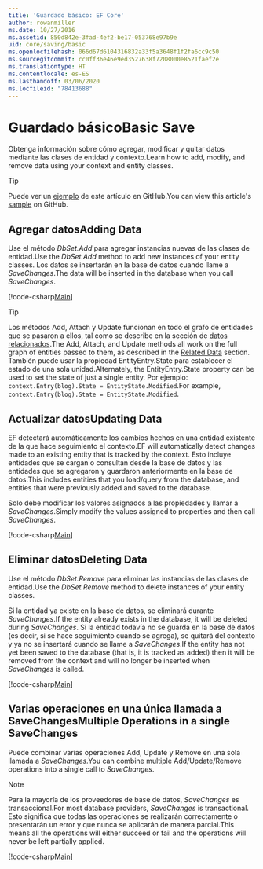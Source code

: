 ```yaml
---
title: 'Guardado básico: EF Core'
author: rowanmiller
ms.date: 10/27/2016
ms.assetid: 850d842e-3fad-4ef2-be17-053768e97b9e
uid: core/saving/basic
ms.openlocfilehash: 066d67d6104316832a33f5a3648f1f2fa6cc9c50
ms.sourcegitcommit: cc0ff36e46e9ed3527638f7208000e8521faef2e
ms.translationtype: HT
ms.contentlocale: es-ES
ms.lasthandoff: 03/06/2020
ms.locfileid: "78413688"
---
```

# <a name="basic-save"></a><span data-ttu-id="62cdb-102">Guardado básico</span><span class="sxs-lookup"><span data-stu-id="62cdb-102">Basic Save</span></span>

<span data-ttu-id="62cdb-103">Obtenga información sobre cómo agregar, modificar y quitar datos mediante las clases de entidad y contexto.</span><span class="sxs-lookup"><span data-stu-id="62cdb-103">Learn how to add, modify, and remove data using your context and entity classes.</span></span>

> [!TIP]  
> <span data-ttu-id="62cdb-104">Puede ver un [ejemplo](https://github.com/dotnet/EntityFramework.Docs/tree/master/samples/core/Saving/Basics/) de este artículo en GitHub.</span><span class="sxs-lookup"><span data-stu-id="62cdb-104">You can view this article's [sample](https://github.com/dotnet/EntityFramework.Docs/tree/master/samples/core/Saving/Basics/) on GitHub.</span></span>

## <a name="adding-data"></a><span data-ttu-id="62cdb-105">Agregar datos</span><span class="sxs-lookup"><span data-stu-id="62cdb-105">Adding Data</span></span>

<span data-ttu-id="62cdb-106">Use el método *DbSet.Add* para agregar instancias nuevas de las clases de entidad.</span><span class="sxs-lookup"><span data-stu-id="62cdb-106">Use the *DbSet.Add* method to add new instances of your entity classes.</span></span> <span data-ttu-id="62cdb-107">Los datos se insertarán en la base de datos cuando llame a *SaveChanges*.</span><span class="sxs-lookup"><span data-stu-id="62cdb-107">The data will be inserted in the database when you call *SaveChanges*.</span></span>

[!code-csharp[Main](../../../samples/core/Saving/Basics/Sample.cs#Add)]

> [!TIP]  
> <span data-ttu-id="62cdb-108">Los métodos Add, Attach y Update funcionan en todo el grafo de entidades que se pasaron a ellos, tal como se describe en la sección de [datos relacionados](related-data.md).</span><span class="sxs-lookup"><span data-stu-id="62cdb-108">The Add, Attach, and Update methods all work on the full graph of entities passed to them, as described in the [Related Data](related-data.md) section.</span></span> <span data-ttu-id="62cdb-109">También puede usar la propiedad EntityEntry.State para establecer el estado de una sola unidad.</span><span class="sxs-lookup"><span data-stu-id="62cdb-109">Alternately, the EntityEntry.State property can be used to set the state of just a single entity.</span></span> <span data-ttu-id="62cdb-110">Por ejemplo: `context.Entry(blog).State = EntityState.Modified`.</span><span class="sxs-lookup"><span data-stu-id="62cdb-110">For example, `context.Entry(blog).State = EntityState.Modified`.</span></span>

## <a name="updating-data"></a><span data-ttu-id="62cdb-111">Actualizar datos</span><span class="sxs-lookup"><span data-stu-id="62cdb-111">Updating Data</span></span>

<span data-ttu-id="62cdb-112">EF detectará automáticamente los cambios hechos en una entidad existente de la que hace seguimiento el contexto.</span><span class="sxs-lookup"><span data-stu-id="62cdb-112">EF will automatically detect changes made to an existing entity that is tracked by the context.</span></span> <span data-ttu-id="62cdb-113">Esto incluye entidades que se cargan o consultan desde la base de datos y las entidades que se agregaron y guardaron anteriormente en la base de datos.</span><span class="sxs-lookup"><span data-stu-id="62cdb-113">This includes entities that you load/query from the database, and entities that were previously added and saved to the database.</span></span>

<span data-ttu-id="62cdb-114">Solo debe modificar los valores asignados a las propiedades y llamar a *SaveChanges*.</span><span class="sxs-lookup"><span data-stu-id="62cdb-114">Simply modify the values assigned to properties and then call *SaveChanges*.</span></span>

[!code-csharp[Main](../../../samples/core/Saving/Basics/Sample.cs#Update)]

## <a name="deleting-data"></a><span data-ttu-id="62cdb-115">Eliminar datos</span><span class="sxs-lookup"><span data-stu-id="62cdb-115">Deleting Data</span></span>

<span data-ttu-id="62cdb-116">Use el método *DbSet.Remove* para eliminar las instancias de las clases de entidad.</span><span class="sxs-lookup"><span data-stu-id="62cdb-116">Use the *DbSet.Remove* method to delete instances of your entity classes.</span></span>

<span data-ttu-id="62cdb-117">Si la entidad ya existe en la base de datos, se eliminará durante *SaveChanges*.</span><span class="sxs-lookup"><span data-stu-id="62cdb-117">If the entity already exists in the database, it will be deleted during *SaveChanges*.</span></span> <span data-ttu-id="62cdb-118">Si la entidad todavía no se guarda en la base de datos (es decir, si se hace seguimiento cuando se agrega), se quitará del contexto y ya no se insertará cuando se llame a *SaveChanges*.</span><span class="sxs-lookup"><span data-stu-id="62cdb-118">If the entity has not yet been saved to the database (that is, it is tracked as added) then it will be removed from the context and will no longer be inserted when *SaveChanges* is called.</span></span>

[!code-csharp[Main](../../../samples/core/Saving/Basics/Sample.cs#Remove)]

## <a name="multiple-operations-in-a-single-savechanges"></a><span data-ttu-id="62cdb-119">Varias operaciones en una única llamada a SaveChanges</span><span class="sxs-lookup"><span data-stu-id="62cdb-119">Multiple Operations in a single SaveChanges</span></span>

<span data-ttu-id="62cdb-120">Puede combinar varias operaciones Add, Update y Remove en una sola llamada a *SaveChanges*.</span><span class="sxs-lookup"><span data-stu-id="62cdb-120">You can combine multiple Add/Update/Remove operations into a single call to *SaveChanges*.</span></span>

> [!NOTE]  
> <span data-ttu-id="62cdb-121">Para la mayoría de los proveedores de base de datos, *SaveChanges* es transaccional.</span><span class="sxs-lookup"><span data-stu-id="62cdb-121">For most database providers, *SaveChanges* is transactional.</span></span> <span data-ttu-id="62cdb-122">Esto significa que todas las operaciones se realizarán correctamente o presentarán un error y que nunca se aplicarán de manera parcial.</span><span class="sxs-lookup"><span data-stu-id="62cdb-122">This means  all the operations will either succeed or fail and the operations will never be left partially applied.</span></span>

[!code-csharp[Main](../../../samples/core/Saving/Basics/Sample.cs#MultipleOperations)]
